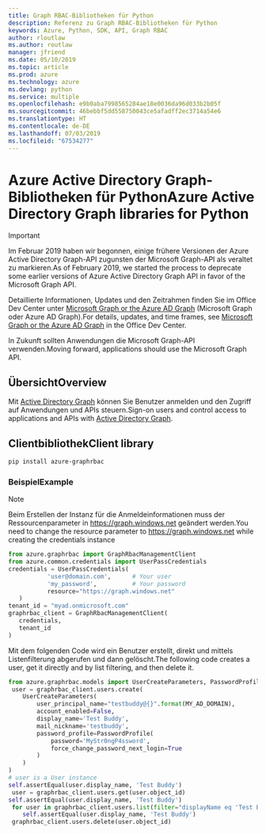 ```yaml
---
title: Graph RBAC-Bibliotheken für Python
description: Referenz zu Graph RBAC-Bibliotheken für Python
keywords: Azure, Python, SDK, API, Graph RBAC
author: rloutlaw
ms.author: routlaw
manager: jfriend
ms.date: 05/10/2019
ms.topic: article
ms.prod: azure
ms.technology: azure
ms.devlang: python
ms.service: multiple
ms.openlocfilehash: e9b0aba7998565284ae18e0036da96d033b2b05f
ms.sourcegitcommit: 46bebbf5dd558750043ce5afadff2ec3714a54e6
ms.translationtype: HT
ms.contentlocale: de-DE
ms.lasthandoff: 07/03/2019
ms.locfileid: "67534277"
---
```

# <a name="azure-active-directory-graph-libraries-for-python"></a><span data-ttu-id="65d61-104">Azure Active Directory Graph-Bibliotheken für Python</span><span class="sxs-lookup"><span data-stu-id="65d61-104">Azure Active Directory Graph libraries for Python</span></span>

> [!IMPORTANT]
>
> <span data-ttu-id="65d61-105">Im Februar 2019 haben wir begonnen, einige frühere Versionen der Azure Active Directory Graph-API zugunsten der Microsoft Graph-API als veraltet zu markieren.</span><span class="sxs-lookup"><span data-stu-id="65d61-105">As of February 2019, we started the process to deprecate some earlier versions of Azure Active Directory Graph API in favor of the Microsoft Graph API.</span></span> 
>
> <span data-ttu-id="65d61-106">Detaillierte Informationen, Updates und den Zeitrahmen finden Sie im Office Dev Center unter [Microsoft Graph or the Azure AD Graph](https://dev.office.com/blogs/microsoft-graph-or-azure-ad-graph) (Microsoft Graph oder Azure AD Graph).</span><span class="sxs-lookup"><span data-stu-id="65d61-106">For details, updates, and time frames, see [Microsoft Graph or the Azure AD Graph](https://dev.office.com/blogs/microsoft-graph-or-azure-ad-graph) in the Office Dev Center.</span></span>
>
> <span data-ttu-id="65d61-107">In Zukunft sollten Anwendungen die Microsoft Graph-API verwenden.</span><span class="sxs-lookup"><span data-stu-id="65d61-107">Moving forward, applications should use the Microsoft Graph API.</span></span> 

## <a name="overview"></a><span data-ttu-id="65d61-108">Übersicht</span><span class="sxs-lookup"><span data-stu-id="65d61-108">Overview</span></span> 

<span data-ttu-id="65d61-109">Mit [Active Directory Graph](/azure/active-directory/develop/active-directory-graph-api) können Sie Benutzer anmelden und den Zugriff auf Anwendungen und APIs steuern.</span><span class="sxs-lookup"><span data-stu-id="65d61-109">Sign-on users and control access to applications and APIs with [Active Directory Graph](/azure/active-directory/develop/active-directory-graph-api).</span></span>    

## <a name="client-library"></a><span data-ttu-id="65d61-110">Clientbibliothek</span><span class="sxs-lookup"><span data-stu-id="65d61-110">Client library</span></span>   

 ```bash    
pip install azure-graphrbac 
``` 

### <a name="example"></a><span data-ttu-id="65d61-111">Beispiel</span><span class="sxs-lookup"><span data-stu-id="65d61-111">Example</span></span> 
> [!NOTE]   
> <span data-ttu-id="65d61-112">Beim Erstellen der Instanz für die Anmeldeinformationen muss der Ressourcenparameter in https://graph.windows.net geändert werden.</span><span class="sxs-lookup"><span data-stu-id="65d61-112">You need to change the resource parameter to https://graph.windows.net while creating the credentials instance</span></span>    
 ```python  
from azure.graphrbac import GraphRbacManagementClient   
from azure.common.credentials import UserPassCredentials    
 credentials = UserPassCredentials( 
            'user@domain.com',      # Your user 
            'my_password',          # Your password 
            resource="https://graph.windows.net"    
    )   
 tenant_id = "myad.onmicrosoft.com" 
 graphrbac_client = GraphRbacManagementClient(  
    credentials,    
    tenant_id   
)   
``` 
<span data-ttu-id="65d61-113">Mit dem folgenden Code wird ein Benutzer erstellt, direkt und mittels Listenfilterung abgerufen und dann gelöscht.</span><span class="sxs-lookup"><span data-stu-id="65d61-113">The following code creates a user, get it directly and by list filtering, and then delete it.</span></span>   
```python   
from azure.graphrbac.models import UserCreateParameters, PasswordProfile    
 user = graphrbac_client.users.create(  
    UserCreateParameters(   
        user_principal_name="testbuddy@{}".format(MY_AD_DOMAIN),    
        account_enabled=False,  
        display_name='Test Buddy',  
        mail_nickname='testbuddy',  
        password_profile=PasswordProfile(   
            password='MyStr0ngP4ssword',    
            force_change_password_next_login=True   
        )   
    )   
)   
# user is a User instance   
self.assertEqual(user.display_name, 'Test Buddy')   
 user = graphrbac_client.users.get(user.object_id)  
self.assertEqual(user.display_name, 'Test Buddy')   
 for user in graphrbac_client.users.list(filter="displayName eq 'Test Buddy'"): 
    self.assertEqual(user.display_name, 'Test Buddy')   
 graphrbac_client.users.delete(user.object_id)  
```